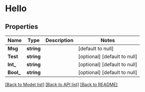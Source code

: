 # Hello

## Properties
Name | Type | Description | Notes
------------ | ------------- | ------------- | -------------
**Msg** | **string** |  | [default to null]
**Test** | **string** |  | [optional] [default to null]
**Int_** | **string** |  | [optional] [default to null]
**Bool_** | **string** |  | [optional] [default to null]

[[Back to Model list]](../README.md#documentation-for-models) [[Back to API list]](../README.md#documentation-for-api-endpoints) [[Back to README]](../README.md)


